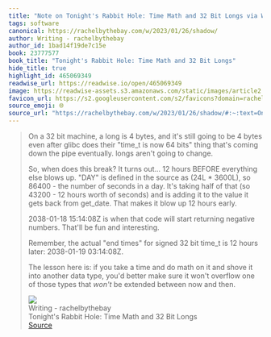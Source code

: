 ```yaml
---
title: "Note on Tonight's Rabbit Hole: Time Math and 32 Bit Longs via Writing - rachelbythebay"
tags: software
canonical: https://rachelbythebay.com/w/2023/01/26/shadow/
author: Writing - rachelbythebay
author_id: 1bad14f19de7c15e
book: 23777577
book_title: "Tonight's Rabbit Hole: Time Math and 32 Bit Longs"
hide_title: true
highlight_id: 465069349
readwise_url: https://readwise.io/open/465069349
image: https://readwise-assets.s3.amazonaws.com/static/images/article2.74d541386bbf.png
favicon_url: https://s2.googleusercontent.com/s2/favicons?domain=rachelbythebay.com
source_emoji: 🌐
source_url: "https://rachelbythebay.com/w/2023/01/26/shadow/#:~:text=On%20a%2032,now%20and%20then."
---
```


> On a 32 bit machine, a long is 4 bytes, and it's still going to be 4 bytes even after glibc does their "time_t is now 64 bits" thing that's coming down the pipe eventually. longs aren't going to change.
> 
> So, when does this break? It turns out... 12 hours BEFORE everything else blows up. "DAY" is defined in the source as (24L * 3600L), so 86400 - the number of seconds in a day. It's taking half of that (so 43200 - 12 hours worth of seconds) and is adding it to the value it gets back from get_date. That makes it blow up 12 hours early.
> 
> 2038-01-18 15:14:08Z is when that code will start returning negative numbers. That'll be fun and interesting.
> 
> Remember, the actual "end times" for signed 32 bit time_t is 12 hours later: 2038-01-19 03:14:08Z.
> 
> The lesson here is: if you take a time and do math on it and shove it into another data type, you'd better make sure it won't overflow one of those types that *won't* be extended between now and then.
> <div class="quoteback-footer"><div class="quoteback-avatar"><img class="mini-favicon" src="https://s2.googleusercontent.com/s2/favicons?domain=rachelbythebay.com"></div><div class="quoteback-metadata"><div class="metadata-inner"><span style="display:none">FROM:</span><div aria-label="Writing - rachelbythebay" class="quoteback-author"> Writing - rachelbythebay</div><div aria-label="Tonight's Rabbit Hole: Time Math and 32 Bit Longs" class="quoteback-title"> Tonight's Rabbit Hole: Time Math and 32 Bit Longs</div></div></div><div class="quoteback-backlink"><a target="_blank" aria-label="go to the full text of this quotation" rel="noopener" href="https://rachelbythebay.com/w/2023/01/26/shadow/#:~:text=On%20a%2032,now%20and%20then." class="quoteback-arrow"> Source</a></div></div>